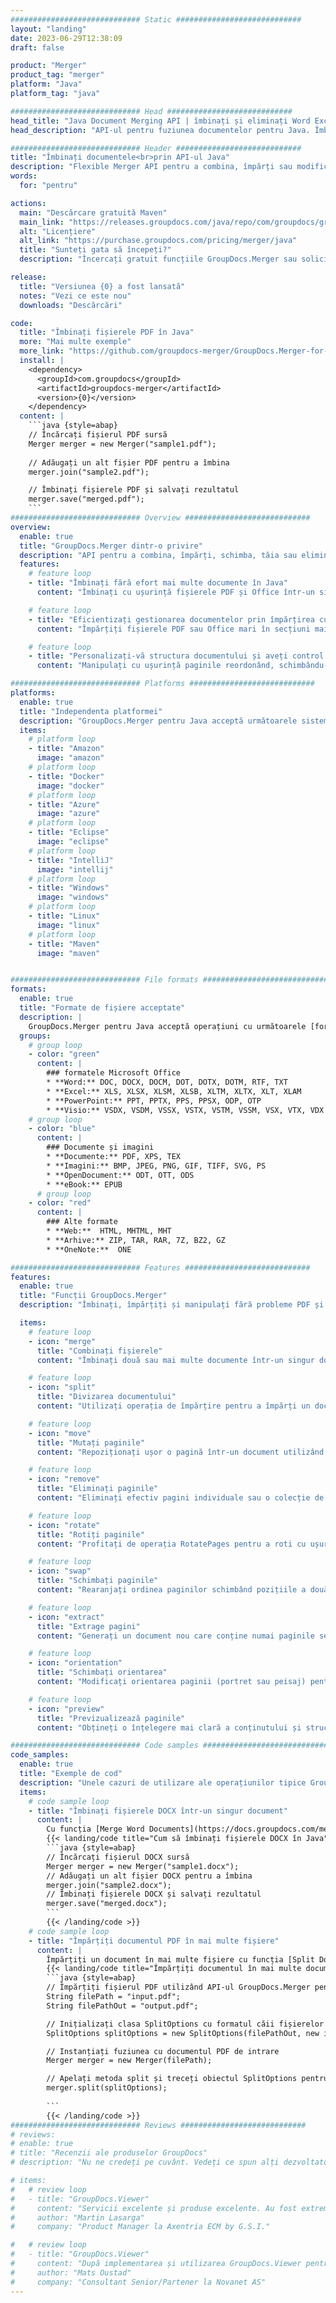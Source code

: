```yaml
---
############################# Static ############################
layout: "landing"
date: 2023-06-29T12:38:09
draft: false

product: "Merger"
product_tag: "merger"
platform: "Java"
platform_tag: "java"

############################# Head ############################
head_title: "Java Document Merging API | îmbinați și eliminați Word Excel PDF XPS EPUB"
head_description: "API-ul pentru fuziunea documentelor pentru Java. Îmbinați, împărțiți, schimbați, reordonați și ștergeți pagini din formate PDF, Microsoft Word, Excel, prezentări, Visio, XPS și EPUB."

############################# Header ############################
title: "Îmbinați documentele<br>prin API-ul Java"
description: "Flexible Merger API pentru a combina, împărți sau modifica cu ușurință documentele PDF și Office"
words:
  for: "pentru"

actions:
  main: "Descărcare gratuită Maven"
  main_link: "https://releases.groupdocs.com/java/repo/com/groupdocs/groupdocs-merger/"
  alt: "Licențiere"
  alt_link: "https://purchase.groupdocs.com/pricing/merger/java"
  title: "Sunteți gata să începeți?"
  description: "Încercați gratuit funcțiile GroupDocs.Merger sau solicitați o licență"

release:
  title: "Versiunea {0} a fost lansată"
  notes: "Vezi ce este nou"
  downloads: "Descărcări"

code:
  title: "Îmbinați fișierele PDF în Java"
  more: "Mai multe exemple"
  more_link: "https://github.com/groupdocs-merger/GroupDocs.Merger-for-Java"
  install: |
    <dependency>
      <groupId>com.groupdocs</groupId>
      <artifactId>groupdocs-merger</artifactId>
      <version>{0}</version>
    </dependency>
  content: |
    ```java {style=abap}   
    // Încărcați fișierul PDF sursă
    Merger merger = new Merger("sample1.pdf");
    
    // Adăugați un alt fișier PDF pentru a îmbina
    merger.join("sample2.pdf");

    // Îmbinați fișierele PDF și salvați rezultatul
    merger.save("merged.pdf");
    ```
############################# Overview ############################
overview:
  enable: true
  title: "GroupDocs.Merger dintr-o privire"
  description: "API pentru a combina, împărți, schimba, tăia sau elimina documente, diapozitive și diagrame în aplicațiile Java"
  features:
    # feature loop
    - title: "Îmbinați fără efort mai multe documente în Java"
      content: "Îmbinați cu ușurință fișierele PDF și Office într-un singur document în Java, valorificând capacitățile bibliotecii GroupDocs.Merger. Beneficiați de suportul extins pentru format, permițându-vă să combinați fără probleme diferite tipuri de fișiere, rezultând un proces de îmbinare convenabil și simplificat."

    # feature loop
    - title: "Eficientizați gestionarea documentelor prin împărțirea cu ușurință a fișierelor voluminoase"
      content: "Împărțiți fișierele PDF sau Office mari în secțiuni mai mici, ușor de manipulat. Puteți împărți documentele pe anumite pagini, intervale sau chiar puteți extrage pagini individuale cu ușurință și comoditate. Eficientizați gestionarea documentelor utilizând capabilitățile fără întreruperi ale bibliotecii GroupDocs.Merger și faceți fișierele mai organizate și mai ușor de gestionat."

    # feature loop
    - title: "Personalizați-vă structura documentului și aveți control deplin asupra fișierelor dvs"
      content: "Manipulați cu ușurință paginile reordonând, schimbându-le sau eliminându-le. Organizați și adaptați documentele în funcție de cerințele dumneavoastră specifice, cu flexibilitatea de a crea o structură de fișiere personalizată."

############################# Platforms ############################
platforms:
  enable: true
  title: "Independenta platformei"
  description: "GroupDocs.Merger pentru Java acceptă următoarele sisteme de operare, cadre și manageri de pachete"
  items:
    # platform loop
    - title: "Amazon"
      image: "amazon"
    # platform loop
    - title: "Docker"
      image: "docker"
    # platform loop
    - title: "Azure"
      image: "azure"
    # platform loop
    - title: "Eclipse"
      image: "eclipse"
    # platform loop
    - title: "IntelliJ"
      image: "intellij"
    # platform loop
    - title: "Windows"
      image: "windows"
    # platform loop
    - title: "Linux"
      image: "linux"
    # platform loop
    - title: "Maven"
      image: "maven"


############################# File formats ############################
formats:
  enable: true
  title: "Formate de fișiere acceptate"
  description: |
    GroupDocs.Merger pentru Java acceptă operațiuni cu următoarele [formate de fișiere de document](https://docs.groupdocs.com/merger/java/supported-document-formats/).
  groups:
    # group loop
    - color: "green"
      content: |
        ### formatele Microsoft Office
        * **Word:** DOC, DOCX, DOCM, DOT, DOTX, DOTM, RTF, TXT
        * **Excel:** XLS, XLSX, XLSM, XLSB, XLTM, XLTX, XLT, XLAM
        * **PowerPoint:** PPT, PPTX, PPS, PPSX, ODP, OTP
        * **Visio:** VSDX, VSDM, VSSX, VSTX, VSTM, VSSM, VSX, VTX, VDX
    # group loop
    - color: "blue"
      content: |
        ### Documente și imagini
        * **Documente:** PDF, XPS, TEX
        * **Imagini:** BMP, JPEG, PNG, GIF, TIFF, SVG, PS
        * **OpenDocument:** ODT, OTT, ODS
        * **eBook:** EPUB
      # group loop
    - color: "red"
      content: |
        ### Alte formate
        * **Web:**  HTML, MHTML, MHT
        * **Arhive:** ZIP, TAR, RAR, 7Z, BZ2, GZ
        * **OneNote:**  ONE

############################# Features ############################
features:
  enable: true
  title: "Funcții GroupDocs.Merger"
  description: "Îmbinați, împărțiți și manipulați fără probleme PDF și documente Office"

  items:
    # feature loop
    - icon: "merge"
      title: "Combinați fișierele"
      content: "Îmbinați două sau mai multe documente într-un singur document, unind anumite pagini sau intervale de pagini din mai multe documente sursă."

    # feature loop
    - icon: "split"
      title: "Divizarea documentului"
      content: "Utilizați operația de împărțire pentru a împărți un document sursă în mai multe documente rezultate, permițând organizarea și gestionarea eficientă a fișierelor."

    # feature loop
    - icon: "move"
      title: "Mutați paginile"
      content: "Repoziționați ușor o pagină într-un document utilizând caracteristica MovePage."

    # feature loop
    - icon: "remove"
      title: "Eliminați paginile"
      content: "Eliminați efectiv pagini individuale sau o colecție de numere de pagini specifice din documentul sursă cu funcția RemovePages."

    # feature loop
    - icon: "rotate"
      title: "Rotiți paginile"
      content: "Profitați de operația RotatePages pentru a roti cu ușurință paginile dintr-un document, specificând unghiul de rotație ca 90, 180 sau 270 de grade"

    # feature loop
    - icon: "swap"
      title: "Schimbați paginile"
      content: "Rearanjați ordinea paginilor schimbând pozițiile a două pagini în documentul sursă, producând un nou document."

    # feature loop
    - icon: "extract"
      title: "Extrage pagini"
      content: "Generați un document nou care conține numai paginile selectate prin extragerea anumitor pagini sau intervale de pagini din documentul sursă."

    # feature loop
    - icon: "orientation"
      title: "Schimbați orientarea"
      content: "Modificați orientarea paginii (portret sau peisaj) pentru anumite pagini sau pentru toate paginile documentului utilizând operația ChangeOrientation."

    # feature loop
    - icon: "preview"
      title: "Previzualizează paginile"
      content: "Obțineți o înțelegere mai clară a conținutului și structurii documentului prin generarea de reprezentări de imagini ale paginilor acestuia. Faceți previzualizări ale tuturor paginilor sau doar ale anumitor pagini."

############################# Code samples ############################
code_samples:
  enable: true
  title: "Exemple de cod"
  description: "Unele cazuri de utilizare ale operațiunilor tipice GroupDocs.Merger pentru Java"
  items:
    # code sample loop
    - title: "Îmbinați fișierele DOCX într-un singur document"
      content: |
        Cu funcția [Merge Word Documents](https://docs.groupdocs.com/merger/java/merge/word/), puteți combina fișiere DOCX întregi într-un singur document, încărcând fișierul sursă, adăugând mai multe fișiere DOCX pentru a vă alătura și salvarea documentului îmbinat. Mai jos este un fragment de cod Java care demonstrează procesul de îmbinare:
        {{< landing/code title="Cum să îmbinați fișierele DOCX în Java">}}
        ```java {style=abap}   
        // Încărcați fișierul DOCX sursă
        Merger merger = new Merger("sample1.docx");
        // Adăugați un alt fișier DOCX pentru a îmbina
        merger.join("sample2.docx");
        // Îmbinați fișierele DOCX și salvați rezultatul
        merger.save("merged.docx");
        ```
        {{< /landing/code >}}
    # code sample loop
    - title: "Împărțiți documentul PDF în mai multe fișiere"
      content: |
        Împărțiți un document în mai multe fișiere cu funcția [Split Document](https://docs.groupdocs.com/merger/java/split-document/) pentru a simplifica procesul de gestionare și extragere a anumitor secțiuni sau pagini din documente mari. Vă permite să împărțiți documentele în părți mai mici pe baza diferitelor criterii - după intervalul de pagini, după paginile de început/sfârșit, după numerele de pagini impare/pare etc.
        {{< landing/code title="Împărțiți documentul în mai multe documente de o pagină">}}
        ```java {style=abap}   
        // Împărțiți fișierul PDF utilizând API-ul GroupDocs.Merger pentru Java
        String filePath = "input.pdf";
        String filePathOut = "output.pdf";

        // Inițializați clasa SplitOptions cu formatul căii fișierelor de ieșire
        SplitOptions splitOptions = new SplitOptions(filePathOut, new int[] { 3, 6, 8 });

        // Instanțiați fuziunea cu documentul PDF de intrare
        Merger merger = new Merger(filePath);

        // Apelați metoda split și treceți obiectul SplitOptions pentru a salva documentele rezultate
        merger.split(splitOptions);
  
        ```
        {{< /landing/code >}}
############################# Reviews ############################
# reviews:
# enable: true
# title: "Recenzii ale produselor GroupDocs"
# description: "Nu ne credeți pe cuvânt. Vedeți ce spun alți dezvoltatori despre API-urile noastre"

# items:
#   # review loop
#   - title: "GroupDocs.Viewer"
#     content: "Servicii excelente și produse excelente. Au fost extrem de utile și receptivi în timpul procesului de implementare GroupDocs.Viewer pentru .NET, nu le pot recomanda suficient."
#     author: "Martin Lasarga"
#     company: "Product Manager la Axentria ECM by G.S.I."

#   # review loop
#   - title: "GroupDocs.Viewer"
#     content: "După implementarea și utilizarea GroupDocs.Viewer pentru .NET în proiect, se pare că funcționează foarte bine. Am testat cu multe documente și până acum e bine. Tot ceea ce am aruncat la el se redă frumos și arată la fel de bine ca într-un vizualizator PDF sau MS Word."
#     author: "Mats Oustad"
#     company: "Consultant Senior/Partener la Novanet AS"
---
```

